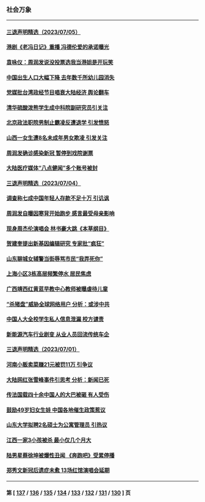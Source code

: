 ### 社会万象
---
#### [三退声明精选（2023/07/05）](../../pages/ncid282/n14029314.md) 
#### [港剧《老冯日记》重播 冯德伦爱的承诺曝光](../../pages/ncid282/n14029085.md) 
#### [袁咏仪：周润发说没投票选我当港姐是开玩笑](../../pages/ncid282/n14029038.md) 
#### [中国出生人口大幅下降 去年数千所幼儿园消失](../../pages/ncid282/n14029089.md) 
#### [党媒批台湾政经节目唱衰大陆经济 舆论翻车](../../pages/ncid282/n14029066.md) 
#### [清华硫酸泼熊学生成中科院副研究员引关注](../../pages/ncid282/n14028738.md) 
#### [北京政法职院男制止霸凌反遭退学 引发愤怒](../../pages/ncid282/n14028415.md) 
#### [山西一女生遭8名未成年男女欺凌 引发关注](../../pages/ncid282/n14028411.md) 
#### [周润发确诊感染新冠 暂停到戏院谢票](../../pages/ncid282/n14028270.md) 
#### [大陆医疗媒体“八点健闻”多个账号被封](../../pages/ncid282/n14028029.md) 
#### [三退声明精选（2023/07/04）](../../pages/ncid282/n14028209.md) 
#### [调查称七成中国年轻人存款不足十万 引讥讽](../../pages/ncid282/n14027830.md) 
#### [周润发自曝因寒背开始跑步 感言最受母亲影响](../../pages/ncid282/n14027693.md) 
#### [现身周杰伦演唱会 林书豪大跳《本草纲目》](../../pages/ncid282/n14027653.md) 
#### [贺建奎提出新基因编辑研究 专家批“疯狂”](../../pages/ncid282/n14027624.md) 
#### [山东聊城女辅警当街辱骂市民“我弄死你”](../../pages/ncid282/n14027375.md) 
#### [上海小区3栋高层频繁停水 居民焦虑](../../pages/ncid282/n14027282.md) 
#### [广西靖西红黄蓝早教中心教师被曝虐待儿童](../../pages/ncid282/n14027097.md) 
#### [“杀猪盘”威胁全球网络用户 分析：或涉中共](../../pages/ncid282/n14026940.md) 
#### [中国人大全校学生私人信息泄漏 校方谴责](../../pages/ncid282/n14026749.md) 
#### [新能源汽车行业剧变 从业人员回流传统车企](../../pages/ncid282/n14026592.md) 
#### [三退声明精选（2023/07/01）](../../pages/ncid282/n14026517.md) 
#### [河南小贩卖菜赚21元被罚11万 引争议](../../pages/ncid282/n14026477.md) 
#### [大陆网红张雪峰事件引思考 分析：新闻已死](../../pages/ncid282/n14026236.md) 
#### [传法国载四十余中国人的大巴被砸 有人受伤](../../pages/ncid282/n14026253.md) 
#### [鼓励49岁妇女生娃 中国各地催生政策惹议](../../pages/ncid282/n14026235.md) 
#### [山东大学拟聘2名硕士为公寓管理员 引热议](../../pages/ncid282/n14026174.md) 
#### [江西一家3小孩被杀 最小仅几个月大](../../pages/ncid282/n14026130.md) 
#### [陆男星蔡徐坤被爆性丑闻 《奔跑吧》受累停播](../../pages/ncid282/n14025960.md) 
#### [郑秀文新冠后遗症未愈 13场红馆演唱会延期](../../pages/ncid282/n14025897.md) 

---
#### 第 [ [137](./137.md) / [136](./136.md) / [135](./135.md) / [134](./134.md) / [133](./133.md) / [132](./132.md) / [131](./131.md) / [130](./130.md) ] 页

